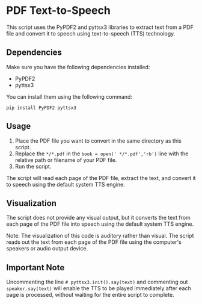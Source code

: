 # PDF Text-to-Speech

This script uses the PyPDF2 and pyttsx3 libraries to extract text from a PDF file and convert it to speech using text-to-speech (TTS) technology.

## Dependencies

Make sure you have the following dependencies installed:

- PyPDF2
- pyttsx3

You can install them using the following command:

```shell
pip install PyPDF2 pyttsx3
```


## Usage

1. Place the PDF file you want to convert in the same directory as this script.
2. Replace the `*/*.pdf` in the `book = open(' */*.pdf','rb')` line with the relative path or filename of your PDF file.
3. Run the script.

The script will read each page of the PDF file, extract the text, and convert it to speech using the default system TTS engine.

## Visualization

The script does not provide any visual output, but it converts the text from each page of the PDF file into speech using the default system TTS engine.

Note: The visualization of this code is auditory rather than visual. The script reads out the text from each page of the PDF file using the computer's speakers or audio output device.

## Important Note

Uncommenting the line `# pyttsx3.init().say(text)` and commenting out `speaker.say(text)` will enable the TTS to be played immediately after each page is processed, without waiting for the entire script to complete.
